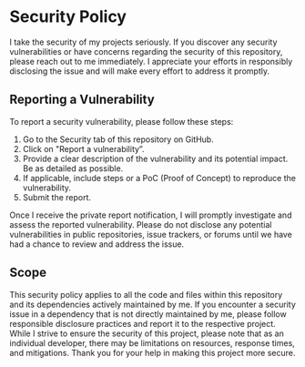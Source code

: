 # Security Policy

I take the security of my projects seriously. If you discover any security vulnerabilities or have concerns regarding the security of this repository, please reach out to me immediately. I appreciate your efforts in responsibly disclosing the issue and will make every effort to address it promptly.

## Reporting a Vulnerability

To report a security vulnerability, please follow these steps:

1. Go to the Security tab of this repository on GitHub.
2. Click on "Report a vulnerability”.
3. Provide a clear description of the vulnerability and its potential impact. Be as detailed as possible.
4. If applicable, include steps or a PoC (Proof of Concept) to reproduce the vulnerability.
5. Submit the report.

Once I receive the private report notification, I will promptly investigate and assess the reported vulnerability.
Please do not disclose any potential vulnerabilities in public repositories, issue trackers, or forums until we have had a chance to review and address the issue.

## Scope

This security policy applies to all the code and files within this repository and its dependencies actively maintained by me. If you encounter a security issue in a dependency that is not directly maintained by me, please follow responsible disclosure practices and report it to the respective project.
While I strive to ensure the security of this project, please note that as an individual developer, there may be limitations on resources, response times, and mitigations.
Thank you for your help in making this project more secure.
